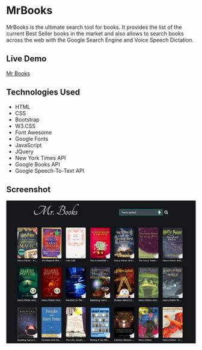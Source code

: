 # MrBooks

MrBooks is the ultimate search tool for books. It provides the list of the current Best Seller books in the market and also allows to search books across the web with the Google Search Engine and Voice Speech Dictation.

## Live Demo

[Mr Books](https://krloslao.github.io/MrBooks/)

## Technologies Used 

- HTML
- CSS
- Bootstrap
- W3.CSS
- Font Awesome
- Google Fonts
- JavaScript
- JQuery
- New York Times API
- Google Books API
- Google Speech-To-Text API

## Screenshot

![screenshot](screenshots/screen1.PNG)
